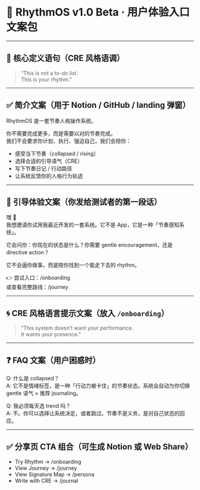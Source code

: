 # 🌱 RhythmOS v1.0 Beta · 用户体验入口文案包

---

## 🧠 核心定义语句（CRE 风格语调）

> “This is not a to-do list.  
> This is your rhythm.”

---

## ✅ 简介文案（用于 Notion / GitHub / landing 弹窗）

RhythmOS 是一套节奏人格操作系统。

你不需要完成更多，而是需要以对的节奏完成。  
我们不会要求你计划、执行、强迫自己，我们会陪你：

- 感受当下节奏（collapsed / rising）  
- 选择合适的引导语气（CRE）  
- 写下节奏日记 / 行动路径  
- 让系统反馈你的人格行为轨迹

---

## 🌿 引导体验文案（你发给测试者的第一段话）

嘿 👋  
我想邀请你试用我最近开发的一套系统。它不是 App，它是一种「节奏感知系统」。

它会问你：你现在的状态是什么？你需要 gentle encouragement，还是 directive action？

它不会逼你做事，而是陪你找到一个能走下去的 rhythm。

👉 尝试入口：/onboarding  
或查看完整路线：/journey

---

## 🌀 CRE 风格语言提示文案（放入 `/onboarding`）

> “This system doesn’t want your performance.  
> It wants your presence.”

---

## ❓ FAQ 文案（用户困惑时）

Q: 什么是 collapsed？  
A: 它不是情绪标签，是一种「行动力被卡住」的节奏状态。系统会自动为你切换 gentle 语气 × 推荐 journaling。

Q: 我必须每天选 trend 吗？  
A: 不。你可以选择让系统决定，或者跳过。节奏不是义务，是对自己状态的回应。

---

## ✅ 分享页 CTA 组合（可生成 Notion 或 Web Share）

- Try Rhythm → /onboarding  
- View Journey → /journey  
- View Signature Map → /persona  
- Write with CRE → /journal

